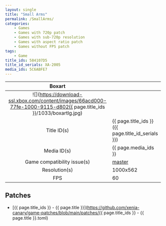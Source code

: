 ```yaml
---
layout: single
title: "Small Arms"
permalink: /SmallArms/
categories:
    - Games
    - Games with 720p patch
    - Games with sub-720p resolution
    - Games with aspect ratio patch
    - Games without FPS patch
tags:
    - Game
title_ids: 584107D5
title_id_serials: XA-2005
media_ids: 5C6ABFE7
---
```


| Boxart                      |                                                                                        |
| :----:                      | :-                                                                                     |
| ![](https://download-ssl.xbox.com/content/images/66acd000-77fe-1000-9115-d802{{ page.title_ids }}/1033/boxartlg.jpg) |
| Title ID(s)                 | {{ page.title_ids }} ({{ page.title_id_serials }})                                     |
| Media ID(s)                 | {{ page.media_ids }}                                                                   |
| Game compatibility issue(s) | [master](https://github.com/xenia-project/game-compatibility/issues/918)               |
| Resolution(s)               | 1000x562                                                                               |
| FPS                         | 60                                                                                     |

## Patches
* [{{ page.title_ids }} - {{ page.title }}](https://github.com/xenia-canary/game-patches/blob/main/patches/{{ page.title_ids }} - {{ page.title }}.toml)
